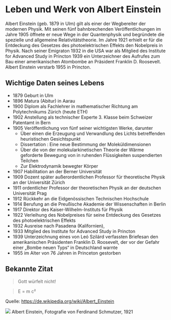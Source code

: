 # Leben und Werk von Albert Einstein

Albert Einstein (geb. 1879 in Ulm) gilt als einer der Wegbereiter der modernen Physik. Mit seinen fünf bahnbrechenden Veröffentlichungen
im Jahre 1905 öffnete er neue Wege in der Quantenphysik und begründete die spezielle und allgemeine Relativitätstheorie.
Im Jahre 1921 erhielt er für die Entdeckung des Gesetzes des photoelektrischen Effekts den Nobelpreis in Physik.
Nach seiner Emigraton 1932 in die USA war als Mitglied des Institute for Advanced Study in Princton 1939 ein Unterzeichner des Aufrufes
zum Bau einer amerikanischen Atombombe an Präsident Franklin D. Roosevelt.
Albert Einstein verstarb 1955 in Princton.

## Wichtige Daten seines Lebens
* 1879 Geburt in Ulm
* 1896 Matura (Abitur) in Aarau
* 1900 Diplom als Fachlehrer in mathematischer Richtung am Polytechnikums Zürich (heute ETH)
* 1902 Anstellung als technischer Experte 3. Klasse beim Schweizer Patentamt in Bern
* 1905 Veröffentlichung von fünf seiner wichtigsten Werke, darunter
  * Über einen die Erzeugung und Verwandlung des Lichts betreffenden heuristischen Gesichtspunkt
  * Dissertation : Eine neue Bestimmung der Moleküldimensionen
  * Über die von der molekularkinetischen Theorie der Wärme geforderte Bewegung von in ruhenden Flüssigkeiten suspendierten Teilchen
  * Zur Elektrodynamik bewegter Körper
* 1907 Habilitation an der Berner Universität
* 1909 Dozent später außerordentlichen Professor für theoretische Physik an der Universität Zürich
* 1911 ordentlicher Professor der theoretischen Physik an der deutschen Universität Prag
* 1912 Rückkehr an die Eidgenössischen Technischen Hochschule
* 1914 Berufung an die Preußische Akademie der Wissenschaften in Berlin
* 1917 Direktor des Kaiser-Wilhelm-Instituts für Physik
* 1922 Verleihung des Nobelpreises für seine Entdeckung des Gesetzes des photoelektrischen Effekts
* 1932 Ausreise nach Pasadena (Kalifornien),
* 1933 Mitglied des Institute for Advanced Study in Princton
* 1939 Unterzeichnung eines von Leó Szilárd verfassten Briefesan den amerikanischen Präsidenten Franklin D. Roosevelt, der vor der Gefahr einer „Bombe neuen Typs“ in Deutschland warnte
* 1955 im Alter von 76 Jahren in Princeton gestorben

## Bekannte Zitat
> Gott würfelt nicht!

> E = m c²

Quelle: https://de.wikipedia.org/wiki/Albert_Einstein

<img src="https://upload.wikimedia.org/wikipedia/commons/thumb/f/f5/Einstein_1921_portrait2.jpg/800px-Einstein_1921_portrait2.jpg"/>
Albert Einstein, Fotografie von Ferdinand Schmutzer, 1921
